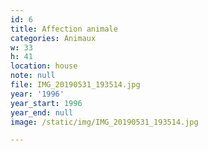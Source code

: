 ```yaml
---
id: 6
title: Affection animale
categories: Animaux
w: 33
h: 41
location: house
note: null
file: IMG_20190531_193514.jpg
year: '1996'
year_start: 1996
year_end: null
image: /static/img/IMG_20190531_193514.jpg

---
```

